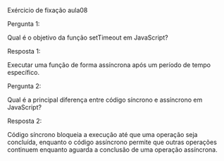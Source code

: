Exércicio de fixação aula08

Pergunta 1:

Qual é o objetivo da função setTimeout em JavaScript?

Resposta 1:

Executar uma função de forma assíncrona após um período de tempo específico.

Pergunta 2:

Qual é a principal diferença entre código síncrono e assíncrono em JavaScript?

Resposta 2:

Código síncrono bloqueia a execução até que uma operação seja concluída, enquanto o código assíncrono permite que outras operações continuem enquanto aguarda a conclusão de uma operação assíncrona.
